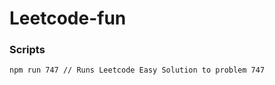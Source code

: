 # Leetcode-fun

### Scripts

```bash
npm run 747 // Runs Leetcode Easy Solution to problem 747
```

<!-- ```bash
npm run 747 // Runs Leetcode Easy Solution to problem 747
```

```bash
npm run 747 // Runs Leetcode Easy Solution to problem 747
``` -->
